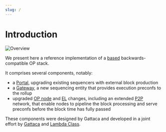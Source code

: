 ```yaml
---
slug: /
---
```


# Introduction

![Overview](/img/overview.png)

We present here a reference implementation of a [based](https://ethresear.ch/t/based-rollups-superpowers-from-l1-sequencing/15016) backwards-compatible OP stack.

It comprises several components, notably:
- a [Portal](/architecture/portal), upgrading existing sequencers with external block production
- a [Gateway](/architecture/gateway), a new sequencing entity that provides execution preconfs to the rollup
- upgraded [OP node](/architecture/consensus) and [EL](/architecture/execution) changes, including an extended [P2P](/architecture/p2p) network, that enable nodes to pipeline the block processing and serve preconfs before the block time has fully passed

These components were designed by Gattaca and developed in a joint effort by [Gattaca](https://gattaca.com/) and [Lambda Class](https://lambdaclass.com/).